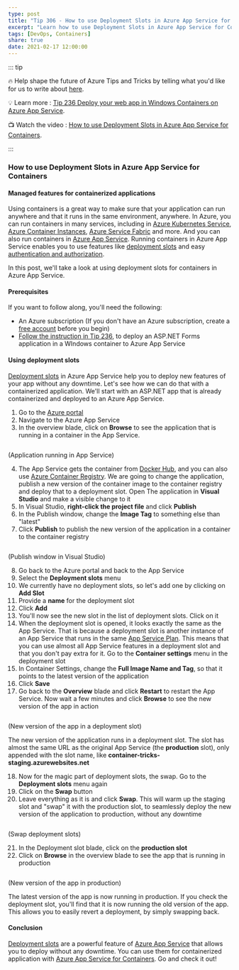 ```yaml
---
type: post
title: "Tip 306 - How to use Deployment Slots in Azure App Service for Containers"
excerpt: "Learn how to use Deployment Slots in Azure App Service for Containers"
tags: [DevOps, Containers]
share: true
date: 2021-02-17 12:00:00 
---
```


::: tip 

:fire:  Help shape the future of Azure Tips and Tricks by telling what you'd like for us to write about [here](https://github.com/microsoft/AzureTipsAndTricks/issues/new?assignees=&labels=&template=survey.md&title=).

:bulb: Learn more : [Tip 236 Deploy your web app in Windows Containers on Azure App Service](https://microsoft.github.io/AzureTipsAndTricks/blog/tip236.html?WT.mc_id=github-azuredevtips-azureappsdev). 

:tv: Watch the video : [How to use Deployment Slots in Azure App Service for Containers](https://youtu.be/5rR5C4Z5dU4?WT.mc_id=youtube-azuredevtips-azureappsdev).

:::

### How to use Deployment Slots in Azure App Service for Containers

#### Managed features for containerized applications
Using containers is a great way to make sure that your application can run anywhere and that it runs in the same environment, anywhere. In Azure, you can run containers in many services, including in [Azure Kubernetes Service](https://azure.microsoft.com/services/kubernetes-service/?WT.mc_id=azure-azuredevtips-azureappsdev), [Azure Container Instances](https://azure.microsoft.com/services/container-instances/?WT.mc_id=azure-azuredevtips-azureappsdev), [Azure Service Fabric](https://azure.microsoft.com/services/service-fabric/?WT.mc_id=azure-azuredevtips-azureappsdev) and more. And you can also run containers in [Azure App Service](https://azure.microsoft.com/services/app-service/?WT.mc_id=azure-azuredevtips-azureappsdev). Running containers in Azure App Service enables you to use features like [deployment slots](https://docs.microsoft.com/azure/app-service/deploy-staging-slots?WT.mc_id=docs-azuredevtips-azureappsdev) and easy [authentication and authorization](https://docs.microsoft.com/azure/app-service/overview-authentication-authorization).

In this post, we'll take a look at using deployment slots for containers in Azure App Service.

#### Prerequisites
If you want to follow along, you'll need the following:
* An Azure subscription (If you don't have an Azure subscription, create a [free account](https://azure.microsoft.com/free/?WT.mc_id=azure-azuredevtips-azureappsdev) before you begin)
* [Follow the instruction in Tip 236](https://microsoft.github.io/AzureTipsAndTricks/blog/tip236.html?WT.mc_id=github-azuredevtips-azureappsdev), to deploy an ASP.NET Forms application in a WIndows container to Azure App Service

#### Using deployment slots
[Deployment slots](https://docs.microsoft.com/azure/app-service/deploy-staging-slots?WT.mc_id=docs-azuredevtips-azureappsdev) in Azure App Service help you to deploy new features of your app without any downtime. Let's see how we can do that with a containerized application. We'll start with an ASP.NET app that is already containerized and deployed to an Azure App Service. 

1. Go to the [Azure portal](https://portal.azure.com/?WT.mc_id=azure-azuredevtips-azureappsdev)
2. Navigate to the Azure App Service
3. In the overview blade, click on **Browse** to see the application that is running in a container in the App Service. 

<img :src="$withBase('/files/90result1.png')">

(Application running in App Service)

4. The App Service gets the container from [Docker Hub](https://hub.docker.com/?WT.mc_id=other-azuredevtips-azureappsdev), and you can also use [Azure Container Registry](https://azure.microsoft.com/services/container-registry/?WT.mc_id=azure-azuredevtips-azureappsde). We are going to change the application, publish a new version of the container image to the container registry and deploy that to a deployment slot. Open The application in **Visual Studio** and make a visible change to it
5. In Visual Studio, **right-click the project file** and click **Publish**
6. In the Publish window, change the **Image Tag** to something else than "latest"
7. Click **Publish** to publish the new version of the application in a container to the container registry

<img :src="$withBase('/files/90publishwithtag.png')">

(Publish window in Visual Studio)

8. Go back to the Azure portal and back to the App Service
9. Select the **Deployment slots** menu
10. We currently have no deployment slots, so let's add one by clicking on **Add Slot**
11. Provide a **name** for the deployment slot
12. Click **Add**
13. You'll now see the new slot in the list of deployment slots. Click on it
14. When the deployment slot is opened, it looks exactly the same as the App Service. That is because a deployment slot is another instance of an App Service that runs in the same [App Service Plan](https://docs.microsoft.com/azure/app-service/overview-hosting-plans?WT.mc_id=docs-azuredevtips-azureappsdev). This means that you can use almost all App Service features in a deployment slot and that you don't pay extra for it. Go to the **Container settings** menu in the deployment slot
15. In Container Settings, change the **Full Image Name and Tag**, so that it points to the latest version of the application
16. Click **Save**
17. Go back to the **Overview**  blade and click **Restart** to restart the App Service. Now wait a few minutes and click **Browse** to see the new version of the app in action

<img :src="$withBase('/files/90result2.png')">

(New version of the app in a deployment slot)

The new version of the application runs in a deployment slot. The slot has almost the same URL as the original App Service (the **production** slot), only appended with the slot name, like **container-tricks-staging.azurewebsites.net**

18. Now for the magic part of deployment slots, the swap. Go to the **Deployment slots** menu again
19. Click on the **Swap** button
20. Leave everything as it is and click **Swap**. This will warm up the staging slot and "swap" it with the production slot, to seamlessly deploy the new version of the application to production, without any downtime

<img :src="$withBase('/files/90swap.png')">

(Swap deployment slots)

21. In the Deployment slot blade, click on the **production slot**
22. Click on **Browse** in the overview blade to see the app that is running in production

<img :src="$withBase('/files/90result3.png')">

(New version of the app in production)

The latest version of the app is now running in production. If you check the deployment slot, you'll find that it is now running the old version of the app. This allows you to easily revert a deployment, by simply swapping back.

#### Conclusion
[Deployment slots](https://docs.microsoft.com/azure/app-service/deploy-staging-slots?WT.mc_id=docs-azuredevtips-azureappsdev) are a powerful feature of [Azure App Service](https://azure.microsoft.com/services/app-service/?WT.mc_id=azure-azuredevtips-azureappsdev) that allows you to deploy without any downtime. You can use them for containerized application with [Azure App Service for Containers](https://azure.microsoft.com/services/app-service/containers/?WT.mc_id=azure-azuredevtips-azureappsdev). Go and check it out!



